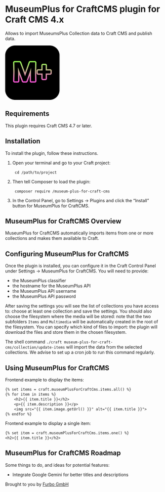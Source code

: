 # MuseumPlus for CraftCMS plugin for Craft CMS 4.x

Allows to import MuseumsPlus Collection data to Craft CMS and publish data.

![Screenshot](resources/img/plugin-logo.png)

## Requirements

This plugin requires Craft CMS 4.7 or later.

## Installation

To install the plugin, follow these instructions.

1. Open your terminal and go to your Craft project:

        cd /path/to/project

2. Then tell Composer to load the plugin:

        composer require /museum-plus-for-craft-cms

3. In the Control Panel, go to Settings → Plugins and click the “Install” button for MuseumPlus for CraftCMS.

## MuseumPlus for CraftCMS Overview

MuseumPlus for CraftCMS automatically imports items from one or more collections and makes them available to Craft.

## Configuring MuseumPlus for CraftCMS

Once the plugin is installed, you can configure it in the Craft Control Panel under Settings → MuseumPlus for CraftCMS.
You will need to provide:
- the MuseumPlus classifier
- the hostname for the MuseumPlus API
- the MuseumPlus API username
- the MuseumPlus API password

After saving the settings you will see the list of collections you have access to: choose at least one collection and save the settings.
You should also choose the filesystem where the media will be stored: note that the two subfolders `Items` and `Multimedia` will be automatically created in the root of the filesystem.
You can specify which kind of files to import: the plugin will download the files and store them in the chosen filesystem.

The shell command `./craft museum-plus-for-craft-cms/collection/update-items` will import the data from the selected collections.
We advise to set up a cron job to run this command regularly.

## Using MuseumPlus for CraftCMS

Frontend example to display the items:
```twig
{% set items = craft.museumPlusForCraftCms.items.all() %}
{% for item in items %}
    <h2>{{ item.title }}</h2>
    <p>{{ item.description }}</p>
    <img src="{{ item.image.getUrl() }}" alt="{{ item.title }}">
{% endfor %}
```

Frontend example to display a single item:
```twig
{% set item = craft.museumPlusForCraftCms.items.one() %}
<h2>{{ item.title }}</h2>
```



## MuseumPlus for CraftCMS Roadmap

Some things to do, and ideas for potential features:

* Integrate Google Gemini for better titles and descriptions

Brought to you by [Furbo GmbH](https://furbo.ch)

